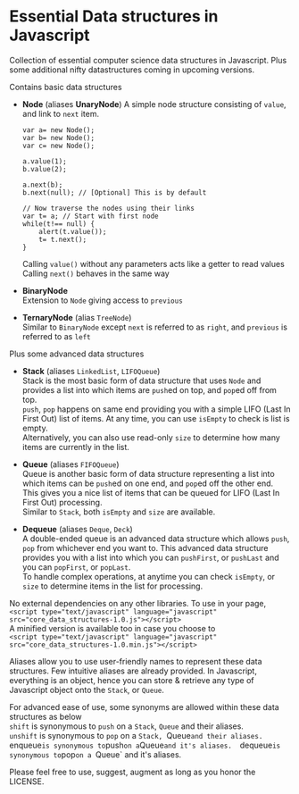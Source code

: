 Essential Data structures in Javascript
=======
Collection of essential computer science data structures in Javascript. Plus some additional nifty datastructures coming in upcoming versions.

Contains basic data structures

*    **Node** (aliases **UnaryNode**)
     A simple node structure consisting of `value`, and link to `next` item.  

     `var a= new Node();`  
     `var b= new Node();`  
     `var c= new Node();`  
     
     `a.value(1);`  
     `b.value(2);`  
     
     `a.next(b);`  	
     `b.next(null); // [Optional] This is by default`  
     
     `// Now traverse the nodes using their links`  
     `var t= a; // Start with first node`  
     `while(t!== null) {`  
         `    alert(t.value());`  
         `    t= t.next();`  
     `}`  

     Calling `value()` without any parameters acts like a getter to read values  
     Calling `next()` behaves in the same way  

*    **BinaryNode**  
     Extension to `Node` giving access to `previous`  
    
*    **TernaryNode** (alias `TreeNode`)  
     Similar to `BinaryNode` except `next` is referred to as `right`, and `previous` is referred to as `left`

Plus some advanced data structures

*    **Stack** (aliases `LinkedList`, `LIFOQueue`)  
     Stack is the most basic form of data structure that uses `Node` and provides a list into which items are `push`ed on top, and `pop`ed off from top.  
     `push`, `pop` happens on same end providing you with a simple LIFO (Last In First Out) list of items. At any time, you can use `isEmpty` to check is list is empty.  
     Alternatively, you can also use read-only `size` to determine how many items are currently in the list.  

*    **Queue** (aliases `FIFOQueue`)  
     Queue is another basic form of data structure representing a list into which items can be `push`ed on one end, and `pop`ed off the other end. 
     This gives you a nice list of items that can be queued for LIFO (Last In First Out) processing.  
     Similar to `Stack`, both `isEmpty` and `size` are available.  

*    **Dequeue** (aliases `Deque`, `Deck`)  
     A double-ended queue is an advanced data structure which allows `push`, `pop` from whichever end you want to. 
     This advanced data structure provides you with a list into which you can `pushFirst`, or `pushLast` and you can `popFirst`, or `popLast`.  
     To handle complex operations, at anytime you can check `isEmpty`, or `size` to determine items in the list for processing.

No external dependencies on any other libraries. To use in your page,  
`<script type="text/javascript" language="javascript" src="core_data_structures-1.0.js"></script>`  
A minified version is available too in case you choose to  
`<script type="text/javascript" language="javascript" src="core_data_structures-1.0.min.js"></script>`  

Aliases allow you to use user-friendly names to represent these data structures. Few intuitive aliases are already provided. In Javascript, everything is an object, hence you can store & retrieve any type of Javascript object onto the `Stack`, or `Queue`.  

For advanced ease of use, some synonyms are allowed within these data structures as below  
     `shift` is synonymous to `push` on a `Stack`, `Queue` and their aliases.  
     `unshift` is synonymous to `pop` on a `Stack, `Queue` and their aliases.  
     `enqueue` is synonymous to `push` on a `Queue` and it's aliases.  
     `dequeue` is synonymous to `pop` on a  `Queue` and it's aliases.  

Please feel free to use, suggest, augment as long as you honor the LICENSE.  
    